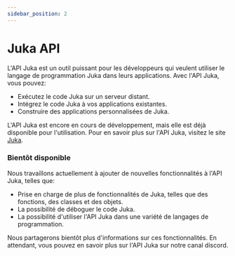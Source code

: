 ```yaml
---
sidebar_position: 2
---
```


# Juka API

L'API Juka est un outil puissant pour les développeurs qui veulent utiliser le langage de programmation Juka dans leurs applications. Avec l'API Juka, vous pouvez:

* Exécutez le code Juka sur un serveur distant.
* Intégrez le code Juka à vos applications existantes.
* Construire des applications personnalisées de Juka.

L'API Juka est encore en cours de développement, mais elle est déjà disponible pour l'utilisation. Pour en savoir plus sur l'API Juka, visitez le site [Juka](https://jukalang.com/api/).

### Bientôt disponible

Nous travaillons actuellement à ajouter de nouvelles fonctionnalités à l'API Juka, telles que:

* Prise en charge de plus de fonctionnalités de Juka, telles que des fonctions, des classes et des objets.
* La possibilité de déboguer le code Juka.
* La possibilité d'utiliser l'API Juka dans une variété de langages de programmation.

Nous partagerons bientôt plus d'informations sur ces fonctionnalités. En attendant, vous pouvez en savoir plus sur l'API Juka sur notre canal discord.